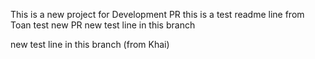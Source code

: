This is a new project for Development PR
this is a test readme line from Toan test new PR
new test line in this branch

new test line in this branch (from Khai)